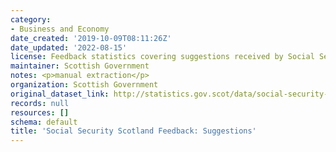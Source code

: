 ```yaml
---
category:
- Business and Economy
date_created: '2019-10-09T08:11:26Z'
date_updated: '2022-08-15'
license: Feedback statistics covering suggestions received by Social Security Scotland.
maintainer: Scottish Government
notes: <p>manual extraction</p>
organization: Scottish Government
original_dataset_link: http://statistics.gov.scot/data/social-security-scotland-feedback-suggestions
records: null
resources: []
schema: default
title: 'Social Security Scotland Feedback: Suggestions'
---
```

